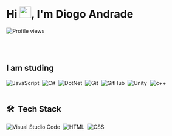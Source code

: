 <!--
<img align="right" height="590em" src="https://raw.githubusercontent.com/gist/maykbrito/618ef18e3bbb7cdfd200f3a4fc1aabc6/raw/201d47c76006c99fe0dc55ea92e76bdca5537f08/githubcard.svg"/> -->
<h1 align="left">Hi <img src="https://raw.githubusercontent.com/kaueMarques/kaueMarques/master/hi.gif" width="30px">, I'm Diogo Andrade</h1>
<p align="left"> <img src="https://komarev.com/ghpvc/?username=DiogoAMoura&color=red" alt="Profile views" /> </p>

<br><br>

## I am studing
![JavaScript](https://img.shields.io/badge/-JavaScript-05122A?style=flat&logo=javascript)&nbsp;
![C#](https://img.shields.io/badge/-CSHARP-05122A?style=flat&logo=csharp)&nbsp;
![DotNet](https://img.shields.io/badge/-DOTNET-05122A?style=flat&logo=dotnet)&nbsp;
![Git](https://img.shields.io/badge/-Git-05122A?style=flat&logo=git)&nbsp;
![GitHub](https://img.shields.io/badge/-GitHub-05122A?style=flat&logo=github)&nbsp;
![Unity](https://img.shields.io/badge/-UNITY-05122A?style=flat&logo=unity)&nbsp;
![c++](https://img.shields.io/badge/-C++-05122A?style=flat&logo=cplusplus)&nbsp;
<br><br>

## 🛠 &nbsp;Tech Stack
![Visual Studio Code](https://img.shields.io/badge/-Visual%20Studio%20Code-05122A?style=flat&logo=visual-studio-code&logoColor=007ACC)&nbsp;
![HTML](https://img.shields.io/badge/-HTML-05122A?style=flat&logo=HTML5)&nbsp;
![CSS](https://img.shields.io/badge/-CSS-05122A?style=flat&logo=CSS3&logoColor=1572B6)&nbsp;
